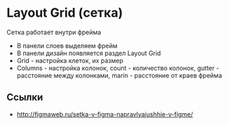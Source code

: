 # Layout Grid (сетка)
Сетка работает внутри фрейма
* В панели слоев выделяем фрейм
* В панели дизайн появляется раздел Layout Grid
* Grid - настройка клеток, их размер
* Columns - настройка колонок, count - количество колонок, gutter - расстояние между колонками, marin - расстояние от краев фрейма

## Ссылки
* http://figmaweb.ru/setka-v-figma-napravlyajushhie-v-figme/
